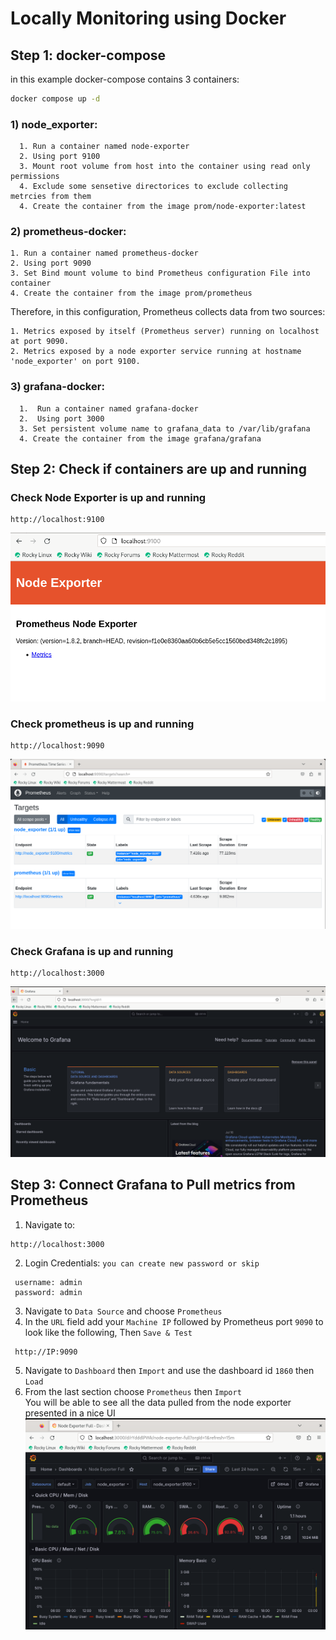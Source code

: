 # Locally Monitoring using Docker
## Step 1: docker-compose
in this example docker-compose contains 3 containers:
```bash
docker compose up -d
```
  ### 1) node_exporter:
      1. Run a container named node-exporter
      2. Using port 9100
      3. Mount root volume from host into the container using read only permissions
      4. Exclude some sensetive directorices to exclude collecting metrcies from them
      4. Create the container from the image prom/node-exporter:latest
  ### 2) prometheus-docker:
    1. Run a container named prometheus-docker
    2. Using port 9090
    3. Set Bind mount volume to bind Prometheus configuration File into container
    4. Create the container from the image prom/prometheus
 Therefore, in this configuration, Prometheus collects data from two sources:
              
    1. Metrics exposed by itself (Prometheus server) running on localhost at port 9090.
    2. Metrics exposed by a node exporter service running at hostname 'node_exporter' on port 9100.   
  ### 3) grafana-docker:
      1.  Run a container named grafana-docker
      2.  Using port 3000
      3. Set persistent volume name to grafana_data to /var/lib/grafana
      4. Create the container from the image grafana/grafana
## Step 2: Check if containers are up and running
  ### Check Node Exporter is up and running

    http://localhost:9100

  ![1](1.PNG)
  ### Check prometheus is up and running

    http://localhost:9090

  ![2](2.PNG)
  ### Check Grafana is up and running

    http://localhost:3000

  ![3](3.PNG)
  ## Step 3: Connect Grafana to Pull metrics from Prometheus
   1. Navigate to:

    http://localhost:3000

   2. Login Credentials: `you can create new password or skip`
      
     username: admin
     password: admin
   3. Navigate to `Data Source` and choose `Prometheus`
   4. In the `URL` field add your `Machine IP` followed by Prometheus port `9090` to look like the following, Then `Save & Test`

     http://IP:9090
   5. Navigate to `Dashboard` then `Import` and use the dashboard id `1860` then `Load`
   6. From the last section choose `Prometheus` then `Import`  
You will be able to see all the data pulled from the node exporter presented in a nice UI
![4](4.PNG)
    
      
      
